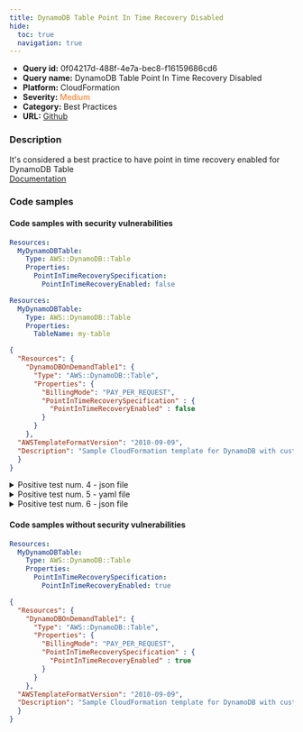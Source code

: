 ```yaml
---
title: DynamoDB Table Point In Time Recovery Disabled
hide:
  toc: true
  navigation: true
---
```


<style>
  .highlight .hll {
    background-color: #ff171742;
  }
  .md-content {
    max-width: 1100px;
    margin: 0 auto;
  }
</style>

-   **Query id:** 0f04217d-488f-4e7a-bec8-f16159686cd6
-   **Query name:** DynamoDB Table Point In Time Recovery Disabled
-   **Platform:** CloudFormation
-   **Severity:** <span style="color:#ff7213">Medium</span>
-   **Category:** Best Practices
-   **URL:** [Github](https://github.com/Checkmarx/kics/tree/master/assets/queries/cloudFormation/aws/dynamodb_table_point_in_time_recovery_disabled)

### Description
It's considered a best practice to have point in time recovery enabled for DynamoDB Table<br>
[Documentation](https://docs.aws.amazon.com/AWSCloudFormation/latest/UserGuide/aws-properties-dynamodb-table-pointintimerecoveryspecification.html)

### Code samples
#### Code samples with security vulnerabilities
```yaml title="Positive test num. 1 - yaml file" hl_lines="6"
Resources:
  MyDynamoDBTable:
    Type: AWS::DynamoDB::Table
    Properties:
      PointInTimeRecoverySpecification: 
        PointInTimeRecoveryEnabled: false

```
```yaml title="Positive test num. 2 - yaml file" hl_lines="4"
Resources:
  MyDynamoDBTable:
    Type: AWS::DynamoDB::Table
    Properties:
      TableName: my-table

```
```json title="Positive test num. 3 - json file" hl_lines="8"
{
  "Resources": {
    "DynamoDBOnDemandTable1": {
      "Type": "AWS::DynamoDB::Table",
      "Properties": {
        "BillingMode": "PAY_PER_REQUEST",
        "PointInTimeRecoverySpecification" : {
          "PointInTimeRecoveryEnabled" : false
        }
      }
    },
  "AWSTemplateFormatVersion": "2010-09-09",
  "Description": "Sample CloudFormation template for DynamoDB with customer managed CMK"
  }
}

```
<details><summary>Positive test num. 4 - json file</summary>

```json hl_lines="5"
{
  "Resources": {
    "DynamoDBOnDemandTable1": {
      "Type": "AWS::DynamoDB::Table",
      "Properties": {
        "BillingMode": "PAY_PER_REQUEST"
      }
    },
  "AWSTemplateFormatVersion": "2010-09-09",
  "Description": "Sample CloudFormation template for DynamoDB with customer managed CMK"
  }
}

```
</details>
<details><summary>Positive test num. 5 - yaml file</summary>

```yaml hl_lines="5"
Resources:
  MyDynamoDBTable:
    Type: AWS::DynamoDB::Table
    Properties:
      PointInTimeRecoverySpecification: {}
```
</details>
<details><summary>Positive test num. 6 - json file</summary>

```json hl_lines="7"
{
  "Resources": {
    "DynamoDBOnDemandTable1": {
      "Type": "AWS::DynamoDB::Table",
      "Properties": {
        "BillingMode": "PAY_PER_REQUEST",
        "PointInTimeRecoverySpecification" : {}
      }
    },
  "AWSTemplateFormatVersion": "2010-09-09",
  "Description": "Sample CloudFormation template for DynamoDB with customer managed CMK"
  }
}

```
</details>


#### Code samples without security vulnerabilities
```yaml title="Negative test num. 1 - yaml file"
Resources:
  MyDynamoDBTable:
    Type: AWS::DynamoDB::Table
    Properties:
      PointInTimeRecoverySpecification: 
        PointInTimeRecoveryEnabled: true

```
```json title="Negative test num. 2 - json file"
{
  "Resources": {
    "DynamoDBOnDemandTable1": {
      "Type": "AWS::DynamoDB::Table",
      "Properties": {
        "BillingMode": "PAY_PER_REQUEST",
        "PointInTimeRecoverySpecification" : {
          "PointInTimeRecoveryEnabled" : true
        }
      }
    },
  "AWSTemplateFormatVersion": "2010-09-09",
  "Description": "Sample CloudFormation template for DynamoDB with customer managed CMK"
  }
}

```
